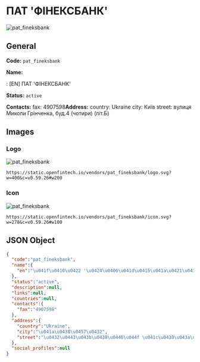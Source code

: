 
# ПАТ 'ФІНЕКСБАНК' 
![pat_fineksbank](https://static.openfintech.io/vendors/pat_fineksbank/logo.svg?w=400&c=v0.59.26#w200)  

## General 
 
**Code:** `pat_fineksbank` 
 
**Name:** 
 
:	[EN] ПАТ 'ФІНЕКСБАНК' 
 
**Status:** `active` 
 
**Contacts:** 
fax: 4907598**Address:** 
country: Ukraine 
city: Київ 
street: вулиця Миколи Грінченка, буд.4 (чотири) (літ.Б) 

## Images 

### Logo 
 
![pat_fineksbank](https://static.openfintech.io/vendors/pat_fineksbank/logo.svg?w=400&c=v0.59.26#w200)  

```
https://static.openfintech.io/vendors/pat_fineksbank/logo.svg?w=400&c=v0.59.26#w200
```  

### Icon 
 
![pat_fineksbank](https://static.openfintech.io/vendors/pat_fineksbank/icon.svg?w=278&c=v0.59.26#w100)  

```
https://static.openfintech.io/vendors/pat_fineksbank/icon.svg?w=278&c=v0.59.26#w100
```  

## JSON Object 

```json
{
  "code":"pat_fineksbank",
  "name":{
    "en":"\u041f\u0410\u0422 '\u0424\u0406\u041d\u0415\u041a\u0421\u0411\u0410\u041d\u041a'"
  },
  "status":"active",
  "description":null,
  "links":null,
  "countries":null,
  "contacts":{
    "fax":"4907598"
  },
  "address":{
    "country":"Ukraine",
    "city":"\u041a\u0438\u0457\u0432",
    "street":"\u0432\u0443\u043b\u0438\u0446\u044f \u041c\u0438\u043a\u043e\u043b\u0438 \u0413\u0440\u0456\u043d\u0447\u0435\u043d\u043a\u0430, \u0431\u0443\u0434.4 (\u0447\u043e\u0442\u0438\u0440\u0438) (\u043b\u0456\u0442.\u0411)"
  },
  "social_profiles":null
}
```  

